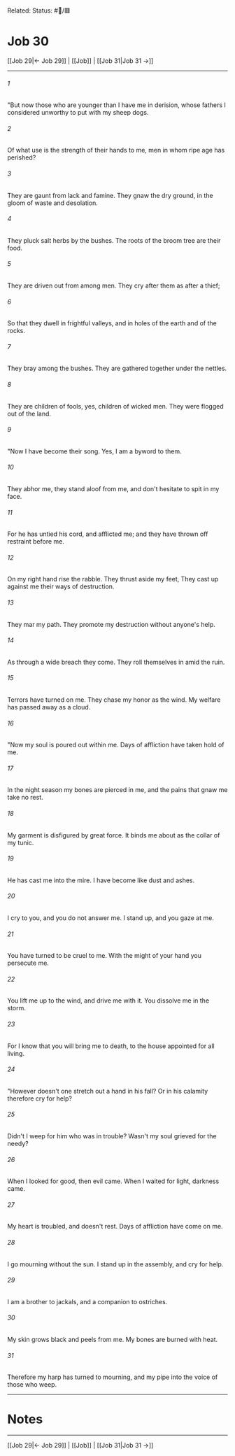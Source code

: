 Related:
Status: #📖/🟥
# Job 30

[[Job 29|← Job 29]] | [[Job]] | [[Job 31|Job 31 →]]
***



###### 1 
"But now those who are younger than I have me in derision, whose fathers I considered unworthy to put with my sheep dogs. 

###### 2 
Of what use is the strength of their hands to me, men in whom ripe age has perished? 

###### 3 
They are gaunt from lack and famine. They gnaw the dry ground, in the gloom of waste and desolation. 

###### 4 
They pluck salt herbs by the bushes. The roots of the broom tree are their food. 

###### 5 
They are driven out from among men. They cry after them as after a thief; 

###### 6 
So that they dwell in frightful valleys, and in holes of the earth and of the rocks. 

###### 7 
They bray among the bushes. They are gathered together under the nettles. 

###### 8 
They are children of fools, yes, children of wicked men. They were flogged out of the land. 

###### 9 
"Now I have become their song. Yes, I am a byword to them. 

###### 10 
They abhor me, they stand aloof from me, and don't hesitate to spit in my face. 

###### 11 
For he has untied his cord, and afflicted me; and they have thrown off restraint before me. 

###### 12 
On my right hand rise the rabble. They thrust aside my feet, They cast up against me their ways of destruction. 

###### 13 
They mar my path. They promote my destruction without anyone's help. 

###### 14 
As through a wide breach they come. They roll themselves in amid the ruin. 

###### 15 
Terrors have turned on me. They chase my honor as the wind. My welfare has passed away as a cloud. 

###### 16 
"Now my soul is poured out within me. Days of affliction have taken hold of me. 

###### 17 
In the night season my bones are pierced in me, and the pains that gnaw me take no rest. 

###### 18 
My garment is disfigured by great force. It binds me about as the collar of my tunic. 

###### 19 
He has cast me into the mire. I have become like dust and ashes. 

###### 20 
I cry to you, and you do not answer me. I stand up, and you gaze at me. 

###### 21 
You have turned to be cruel to me. With the might of your hand you persecute me. 

###### 22 
You lift me up to the wind, and drive me with it. You dissolve me in the storm. 

###### 23 
For I know that you will bring me to death, to the house appointed for all living. 

###### 24 
"However doesn't one stretch out a hand in his fall? Or in his calamity therefore cry for help? 

###### 25 
Didn't I weep for him who was in trouble? Wasn't my soul grieved for the needy? 

###### 26 
When I looked for good, then evil came. When I waited for light, darkness came. 

###### 27 
My heart is troubled, and doesn't rest. Days of affliction have come on me. 

###### 28 
I go mourning without the sun. I stand up in the assembly, and cry for help. 

###### 29 
I am a brother to jackals, and a companion to ostriches. 

###### 30 
My skin grows black and peels from me. My bones are burned with heat. 

###### 31 
Therefore my harp has turned to mourning, and my pipe into the voice of those who weep.

---
# Notes


***
[[Job 29|← Job 29]] | [[Job]] | [[Job 31|Job 31 →]]
